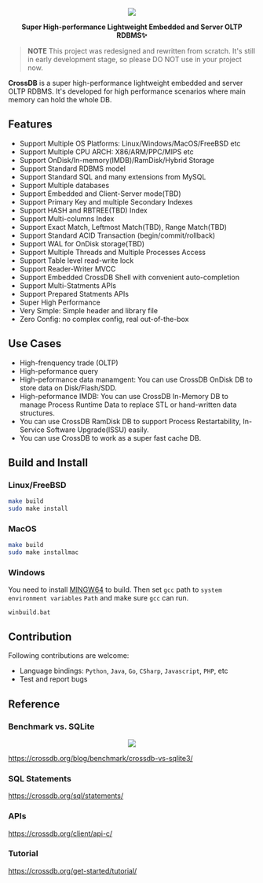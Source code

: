 <p align="center">
	<a href="https://crossdb.org">
	<img src="https://crossdb.org/assets/favicon.png">
	</a>
</p>
<p align="center">
	<strong>Super High-performance Lightweight Embedded and Server OLTP RDBMS✨</strong>
</p>

> **NOTE** 
> This project was redesigned and rewritten from scratch.
> It's still in early development stage, so please DO NOT use in your project now.

**CrossDB** is a super high-performance lightweight embedded and server OLTP RDBMS. 
It's developed for high performance scenarios where main memory can hold the whole DB.


## Features

- Support Multiple OS Platforms: Linux/Windows/MacOS/FreeBSD etc
- Support Multiple CPU ARCH: X86/ARM/PPC/MIPS etc
- Support OnDisk/In-memory(IMDB)/RamDisk/Hybrid Storage
- Support Standard RDBMS model
- Support Standard SQL and many extensions from MySQL
- Support Multiple databases
- Support Embedded and Client-Server mode(TBD)
- Support Primary Key and multiple Secondary Indexes
- Support HASH and RBTREE(TBD) Index
- Support Multi-columns Index
- Support Exact Match, Leftmost Match(TBD), Range Match(TBD)
- Support Standard ACID Transaction (begin/commit/rollback)
- Support WAL for OnDisk storage(TBD)
- Support Multiple Threads and Multiple Processes Access
- Support Table level read-write lock
- Support Reader-Writer MVCC
- Support Embedded CrossDB Shell with convenient auto-completion
- Support Multi-Statments APIs
- Support Prepared Statments APIs
- Super High Performance
- Very Simple: Simple header and library file
- Zero Config: no complex config, real out-of-the-box


## Use Cases

- High-frenquency trade (OLTP)
- High-peformance query
- High-peformance data manamgent: You can use CrossDB OnDisk DB to store data on Disk/Flash/SDD.
- High-peformance IMDB: You can use CrossDB In-Memory DB to manage Process Runtime Data to replace STL or hand-written data structures.
- You can use CrossDB RamDisk DB to support Process Restartability, In-Service Software Upgrade(ISSU) easily.
- You can use CrossDB to work as a super fast cache DB.


## Build and Install

### Linux/FreeBSD

```bash
make build
sudo make install
```

### MacOS

```bash
make build
sudo make installmac
```

### Windows

You need to install [MINGW64](https://www.mingw-w64.org/) to build.
Then set `gcc` path to `system environment variables` `Path` and make sure `gcc` can run.

```
winbuild.bat
```

## Contribution

Following contributions are welcome:

- Language bindings: `Python`, `Java`, `Go`, `CSharp`, `Javascript`, `PHP`, etc
- Test and report bugs


## Reference

### Benchmark vs. SQLite

<p align="center">
	<a href="https://crossdb.org/blog/benchmark/crossdb-vs-sqlite3/">
	<img src="https://crossdb.org/images/crossdb-vs-sqlite.png">
	</a>
</p>

https://crossdb.org/blog/benchmark/crossdb-vs-sqlite3/

### SQL Statements

https://crossdb.org/sql/statements/

### APIs

https://crossdb.org/client/api-c/

### Tutorial

https://crossdb.org/get-started/tutorial/
